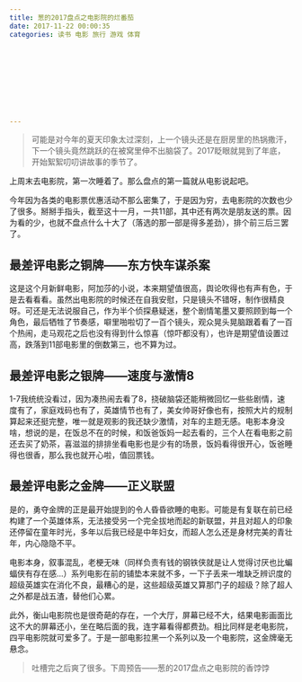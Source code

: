 ```yaml
---
title: 葱的2017盘点之电影院的烂番茄
date: 2017-11-22 00:00:35
categories: 读书 电影 旅行 游戏 体育










---
```


> 可能是对今年的夏天印象太过深刻，上一个镜头还是在厨房里的热锅撒汗，下一个镜头竟然跳跃的在被窝里伸不出脑袋了。2017眨眼就晃到了年底，开始絮絮叨叨讲故事的季节了。

上周末去电影院，第一次睡着了。那么盘点的第一篇就从电影说起吧。



今年因为各类的电影票优惠活动不那么密集了，于是因为穷，去电影院的次数也少了很多。掰掰手指头，截至这十一月，一共11部，其中还有两次是朋友送的票。因为看的少，也就不盘点什么十大了（落选的那一部是得多差劲），排个前三后三罢了。



## 最差评电影之铜牌——东方快车谋杀案

这是这个月新鲜电影，阿加莎的小说，本来期望值很高，舆论吹得也有声有色，于是去看看看。虽然出电影院的时候还在自我安慰，只是镜头不错呀，制作很精良呀。可还是无法说服自己，作为半个侦探悬疑迷，整个剧情笔墨又要照顾到每一个角色，最后牺牲了节奏感，噼里啪啦切了一百个镜头，观众晃头晃脑跟着看了一百个热闹，走马观花之后也没有得到什么惊喜（惊吓都没有），也许是期望值设置过高，跌落到11部电影里的倒数第三，也不算为过。



## 最差评电影之银牌——速度与激情8

1-7我统统没看过，因为凑热闹去看了8，挠破脑袋还能稍微回忆一些些剧情，速度有了，家庭戏码也有了，英雄情节也有了，美女帅哥好像也有，按照大片的规制算起来还挺完整，唯一就是观影的我还缺少激情，对车的主题无感。电影本身没啥，想说的是，在饭总不在的时候，和饭爸饭妈一起去看的，三个人在看电影之前还去买了奶茶，喜滋滋的排排坐看电影也是少有的场景，饭妈看得很开心，饭爸睡得也很香，那么我也就开心啦，值回票钱。



## 最差评电影之金牌——正义联盟

是的，勇夺金牌的正是最开始提到的令人昏昏欲睡的电影。可能是有复联在前已经构建了一个英雄体系，无法接受另一个完全拔地而起的新联盟，并且对超人的印象还停留在童年时光，多年以后我已经是中年妇女，而超人怎么还是身材完美的青壮年，内心隐隐不平。



电影本身，叙事混乱，老梗无味（同样负责有钱的钢铁侠就是让人觉得讨厌也比蝙蝠侠有存在感...）系列电影在前的铺垫本来就不多，一下子丢来一堆缺乏辨识度的超级英雄实在消化不良，最糟心的是，这些超级英雄又算那门子的超级？除了超人之外都是战五渣，替他们心累。



此外，衡山电影院也是很奇葩的存在，一个大厅，屏幕已经不大，结果电影画面比这不大的屏幕还小，坐在略后面的我，连字幕看得都费劲。相比同样是老电影院，四平电影院就可爱多了。于是一部电影拉黑一个系列以及一个电影院，这金牌毫无悬念。

> 吐槽完之后爽了很多。下周预告——葱的2017盘点之电影院的香饽饽